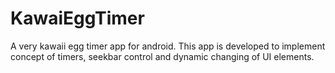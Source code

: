 # KawaiEggTimer
A very kawaii egg timer app for android.
This app is developed to implement concept of timers, seekbar control and dynamic changing of UI elements. 
